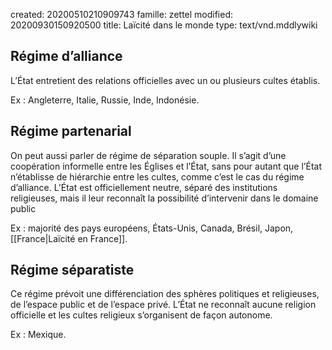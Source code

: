 created: 20200510210909743
famille: zettel
modified: 20200930150920500
title: Laïcité dans le monde
type: text/vnd.mddlywiki

## Régime d’alliance

L’État entretient des relations officielles avec un ou plusieurs cultes établis.

Ex : Angleterre, Italie, Russie, Inde, Indonésie.

## Régime partenarial

On peut aussi parler de régime de séparation souple. Il s’agit d’une coopération informelle entre les Églises et l’État, sans pour autant que l’État n’établisse de hiérarchie entre les cultes, comme c’est le cas du régime d’alliance. L’État est officiellement neutre, séparé des institutions religieuses, mais il leur reconnaît la possibilité d’intervenir dans le domaine public

Ex : majorité des pays européens, États-Unis, Canada, Brésil, Japon, [[France|Laïcité en France]].

## Régime séparatiste

Ce régime prévoit une différenciation des sphères politiques et religieuses, de l’espace public et de l’espace privé. L’État ne reconnaît aucune religion officielle et les cultes religieux s’organisent de façon autonome.

Ex : Mexique.